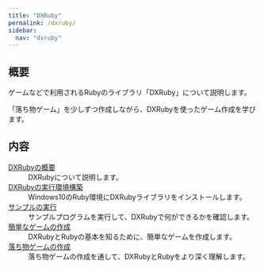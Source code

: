 ```yaml
---
title: "DXRuby"
permalink: /dxruby/
sidebar:
  nav: "dxruby"
---
```

## 概要
ゲームなどで利用されるRubyのライブラリ「DXRuby」について説明します。  

「落ち物ゲーム」を少しずつ作成しながら、DXRubyを使ったゲーム作成を学びます。

## 内容

<dl>
  <dt><a href="/archives/dxruby/about-dxruby/">DXRubyの概要</a></dt>
  <dd>DXRubyについて説明します。</dd>
  <dt><a href="/archives/dxruby/create-dxruby-environment/">DXRubyの実行環境構築</a></dt>
  <dd>Windows10のRuby環境にDXRubyライブラリをインストールします。</dd>
  <dt><a href="/archives/dxruby/dxruby-samples/">サンプルの実行</a></dt>
  <dd>サンプルプログラムを実行して、DXRubyで何ができるかを確認します。</dd>
  <dt><a href="/archives/dxruby/create-simple-game/">簡単なゲームの作成</a></dt>
  <dd>DXRubyとRubyの基本を知るために、簡単なゲームを作成します。</dd>
  <dt><a href="/archives/dxruby/create-falling-objects-game/">落ち物ゲームの作成</a></dt>
  <dd>落ち物ゲームの作成を通して、DXRubyとRubyをより深く理解します。</dd>
</dl>
